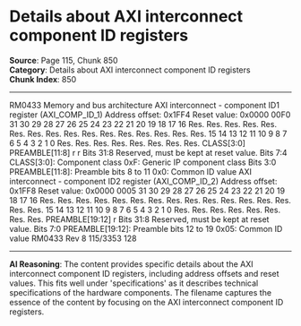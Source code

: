 # Details about AXI interconnect component ID registers

**Source**: Page 115, Chunk 850  
**Category**: Details about AXI interconnect component ID registers  
**Chunk Index**: 850

---

RM0433 Memory and bus architecture
AXI interconnect - component ID1 register (AXI_COMP_ID_1)
Address offset: 0x1FF4
Reset value: 0x0000 00F0
31 30 29 28 27 26 25 24 23 22 21 20 19 18 17 16
Res. Res. Res. Res. Res. Res. Res. Res. Res. Res. Res. Res. Res. Res. Res. Res.
15 14 13 12 11 10 9 8 7 6 5 4 3 2 1 0
Res. Res. Res. Res. Res. Res. Res. Res. CLASS[3:0] PREAMBLE[11:8]
r r
Bits 31:8 Reserved, must be kept at reset value.
Bits 7:4 CLASS[3:0]: Component class
0xF: Generic IP component class
Bits 3:0 PREAMBLE[11:8]: Preamble bits 8 to 11
0x0: Common ID value
AXI interconnect - component ID2 register (AXI_COMP_ID_2)
Address offset: 0x1FF8
Reset value: 0x0000 0005
31 30 29 28 27 26 25 24 23 22 21 20 19 18 17 16
Res. Res. Res. Res. Res. Res. Res. Res. Res. Res. Res. Res. Res. Res. Res. Res.
15 14 13 12 11 10 9 8 7 6 5 4 3 2 1 0
Res. Res. Res. Res. Res. Res. Res. Res. PREAMBLE[19:12]
r
Bits 31:8 Reserved, must be kept at reset value.
Bits 7:0 PREAMBLE[19:12]: Preamble bits 12 to 19
0x05: Common ID value
RM0433 Rev 8 115/3353
128

---

**AI Reasoning**: The content provides specific details about the AXI interconnect component ID registers, including address offsets and reset values. This fits well under 'specifications' as it describes technical specifications of the hardware components. The filename captures the essence of the content by focusing on the AXI interconnect component ID registers.
